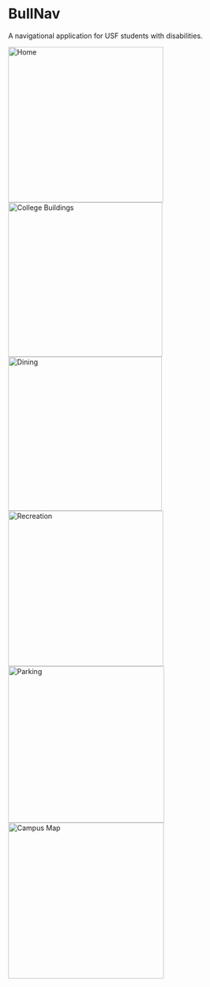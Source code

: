 # BullNav
A navigational application for USF students with disabilities.

<img width="314" alt="Home" src="https://user-images.githubusercontent.com/69592206/109439806-d9a3a780-79fd-11eb-8211-ee42001f21ef.png">

<img width="312" alt="College Buildings" src="https://user-images.githubusercontent.com/69592206/109439807-da3c3e00-79fd-11eb-80ef-71c6b3a16833.png">

<img width="311" alt="Dining" src="https://user-images.githubusercontent.com/69592206/109439809-da3c3e00-79fd-11eb-8649-9c0ad2b2911e.png">

<img width="314" alt="Recreation" src="https://user-images.githubusercontent.com/69592206/109439810-dad4d480-79fd-11eb-93f9-8cdead1f4a4c.png">

<img width="316" alt="Parking" src="https://user-images.githubusercontent.com/69592206/109439811-dad4d480-79fd-11eb-99a3-3b1c243d12b2.png">

<img width="315" alt="Campus Map" src="https://user-images.githubusercontent.com/69592206/109439813-db6d6b00-79fd-11eb-8eda-257f2bdde4b4.png">

